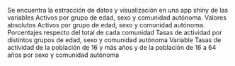 Se encuentra la estracción de datos y visualización en una app shiny de  las variables
  Activos por grupo de edad, sexo y comunidad autónoma. Valores absolutos
  Activos por grupo de edad, sexo y comunidad autónoma. Porcentajes respecto del total de cada comunidad
  Tasas de actividad por distintos grupos de edad, sexo y comunidad autónoma
  Variable Tasas de actividad de la población de 16 y más años y de la población de 16 a 64 años por sexo y comunidad autónoma
